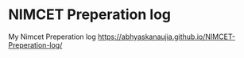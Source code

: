 # NIMCET Preperation log
 My Nimcet Preperation log
https://abhyaskanaujia.github.io/NIMCET-Preperation-log/
